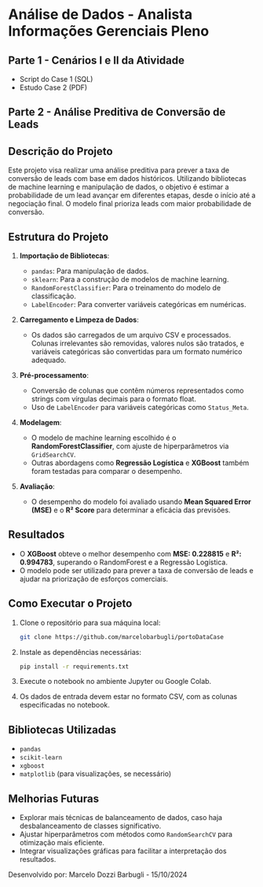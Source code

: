 # Análise de Dados - Analista Informações Gerenciais Pleno
 
## Parte 1 - Cenários I e II da Atividade

- Script do Case 1 (SQL)
- Estudo Case 2 (PDF)

## Parte 2 - Análise Preditiva de Conversão de Leads

## Descrição do Projeto

Este projeto visa realizar uma análise preditiva para prever a taxa de conversão de leads com base em dados históricos. Utilizando bibliotecas de machine learning e manipulação de dados, o objetivo é estimar a probabilidade de um lead avançar em diferentes etapas, desde o início até a negociação final. O modelo final prioriza leads com maior probabilidade de conversão.

## Estrutura do Projeto

1. **Importação de Bibliotecas**:
    - `pandas`: Para manipulação de dados.
    - `sklearn`: Para a construção de modelos de machine learning.
    - `RandomForestClassifier`: Para o treinamento do modelo de classificação.
    - `LabelEncoder`: Para converter variáveis categóricas em numéricas.

2. **Carregamento e Limpeza de Dados**:
    - Os dados são carregados de um arquivo CSV e processados. Colunas irrelevantes são removidas, valores nulos são tratados, e variáveis categóricas são convertidas para um formato numérico adequado.

3. **Pré-processamento**:
    - Conversão de colunas que contêm números representados como strings com vírgulas decimais para o formato float.
    - Uso de `LabelEncoder` para variáveis categóricas como `Status_Meta`.

4. **Modelagem**:
    - O modelo de machine learning escolhido é o **RandomForestClassifier**, com ajuste de hiperparâmetros via `GridSearchCV`.
    - Outras abordagens como **Regressão Logística** e **XGBoost** também foram testadas para comparar o desempenho.

5. **Avaliação**:
    - O desempenho do modelo foi avaliado usando **Mean Squared Error (MSE)** e o **R² Score** para determinar a eficácia das previsões.

## Resultados

- O **XGBoost** obteve o melhor desempenho com **MSE: 0.228815** e **R²: 0.994783**, superando o RandomForest e a Regressão Logística.
- O modelo pode ser utilizado para prever a taxa de conversão de leads e ajudar na priorização de esforços comerciais.

## Como Executar o Projeto

1. Clone o repositório para sua máquina local:
    ```bash
    git clone https://github.com/marcelobarbugli/portoDataCase
    ```

2. Instale as dependências necessárias:
    ```bash
    pip install -r requirements.txt
    ```

3. Execute o notebook no ambiente Jupyter ou Google Colab.

4. Os dados de entrada devem estar no formato CSV, com as colunas especificadas no notebook.

## Bibliotecas Utilizadas

- `pandas`
- `scikit-learn`
- `xgboost`
- `matplotlib` (para visualizações, se necessário)

## Melhorias Futuras

- Explorar mais técnicas de balanceamento de dados, caso haja desbalanceamento de classes significativo.
- Ajustar hiperparâmetros com métodos como `RandomSearchCV` para otimização mais eficiente.
- Integrar visualizações gráficas para facilitar a interpretação dos resultados.


Desenvolvido por: Marcelo Dozzi Barbugli - 15/10/2024
